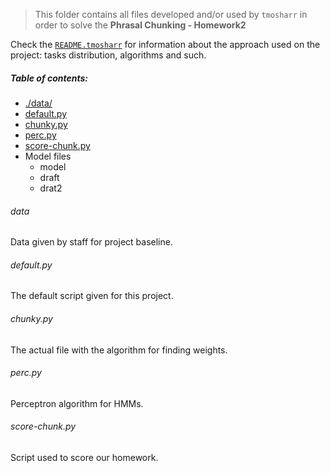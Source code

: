 > This folder contains all files developed and/or used by `tmosharr` in order to solve the **Phrasal Chunking - Homework2**

Check the [`README.tmosharr`](../answer/README.tmosharr) for information about the approach used on the project: tasks distribution, algorithms and such.

##### Table of contents:
  - [./data/](#data)
  - [default.py](#defaultpy)
  - [chunky.py](#chunkypy)
  - [perc.py](#percpy)
  - [score-chunk.py](score-chunkpy)
  - Model files
    - model
    - draft
    - drat2

###### data
Data given by staff for project baseline.

###### default.py
The default script given for this project.

###### chunky.py
The actual file with the algorithm for finding weights.

###### perc.py
Perceptron algorithm for HMMs.

###### score-chunk.py
Script used to score our homework.

